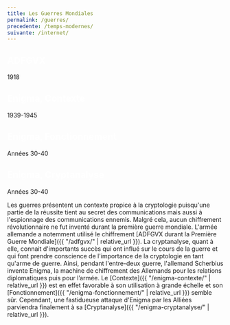 ```yaml
---
title: Les Guerres Mondiales
permalink: /guerres/
precedente: /temps-modernes/
suivante: /internet/
---
```



<link rel="stylesheet" href="{{ '/assets/css/timeline.css' | relative_url }}">
<div class="timeline">

 <div class="container left">
   <div class="content" style="cursor: pointer;" onclick="window.location='{{ "/adfgvx/" | relative_url }}';">
     <h2 style="color:white;">ADFGVX</h2>
     <p>1918</p>
   </div>
 </div>

 <div class="container right">
   <div class="content" style="cursor: pointer;" onclick="window.location='{{ "/enigma-contexte/" | relative_url }}';">
     <h2 style="color:white;">Enigma, Contexte</h2>
     <p>1939-1945</p>
   </div>
 </div>

 <div class="container left">
   <div class="content" style="cursor: pointer;" onclick="window.location='{{ "/enigma-fonctionnement/" | relative_url }}';">
     <h2 style="color:white;">Enigma, Fonctionnement</h2>
     <p>Années 30-40</p>
   </div>
 </div>

 <div class="container right">
   <div class="content" style="cursor: pointer;" onclick="window.location='{{ "/enigma-cryptanalyse/" | relative_url }}';">
     <h2 style="color:white;">Enigma, Cryptanalyse</h2>
     <p>Années 30-40</p>
   </div>
 </div>

</div>


Les guerres présentent un contexte propice à la cryptologie puisqu'une partie de la réussite tient au secret des communications mais aussi à l'espionnage des communications ennemis. Malgré cela, aucun chiffrement révolutionnaire ne fut inventé durant la première guerre mondiale. L'armée allemande a notemment utilisé le chiffrement [ADFGVX durant la Première Guerre Mondiale]({{ "/adfgvx/" | relative_url }}). La cryptanalyse, quant à elle, connait d'importants succès qui ont influé sur le cours de la guerre et qui font prendre conscience de l'importance de la cryptologie en tant qu'arme de guerre. Ainsi, pendant l'entre-deux guerre, l'allemand Scherbius invente Enigma, la machine  de  chiffrement  des  Allemands  pour  les  relations  diplomatiques  puis  pour  l’armée. Le [Contexte]({{ "/enigma-contexte/" | relative_url }}) est en effet favorable à son utilisation à grande échelle et son [Fonctionnement]({{ "/enigma-fonctionnement/" | relative_url }}) semble sûr. Cependant, une fastidueuse attaque d'Enigma par les Alliées parviendra finalement à sa [Cryptanalyse]({{ "/enigma-cryptanalyse/" | relative_url }}).
